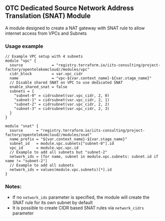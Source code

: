 ## OTC Dedicated Source Network Address Translation (SNAT) Module

A module designed to create a NAT gateway with SNAT rule to allow internet access from VPCs and Subnets

### Usage example

```hcl
// Example VPC setup with 4 subnets
module "vpc" {
  source             = "registry.terraform.io/iits-consulting/project-factory/opentelekomcloud//modules/vpc"
  cidr_block         = var.vpc_cidr
  name               = "vpc-${var.context_name}-${var.stage_name}"
  // Disable shared SNAT on VPC to use dedicated SNAT
  enable_shared_snat = false
  subnets = {
    "subnet-0" = cidrsubnet(var.vpc_cidr, 2, 0)
    "subnet-1" = cidrsubnet(var.vpc_cidr, 2, 1)
    "subnet-2" = cidrsubnet(var.vpc_cidr, 2, 2)
    "subnet-3" = cidrsubnet(var.vpc_cidr, 2, 3)
  }
}

module "snat" {
  source      = "registry.terraform.io/iits-consulting/project-factory/opentelekomcloud//modules/snat"
  name_prefix = "${var.context_name}-${var.stage_name}"
  subnet_id   = module.vpc.subnets["subnet-0"].id
  vpc_id      = module.vpc.vpc.id
  // Example to add all subnets but "subnet-2"
  network_ids = [for name, subnet in module.vpc.subnets: subnet.id if name != "subnet-2"]
  // Example to add all subnets
  network_ids = values(module.vpc.subnets)[*].id
}
```

### Notes:

- If no `network_ids` parameter is specified, the module will create the SNAT rule for its own subnet by default 
- It is possible to create CIDR based SNAT rules via `network_cidrs` parameter
